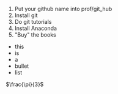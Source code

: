 1. Put your github name into prof/git_hub
1. Install git
1. Do git tutorials
1. Install Anaconda
1. "Buy" the books

- this
- is
- a
- bullet
- list

$\frac{\pi}{3}$
